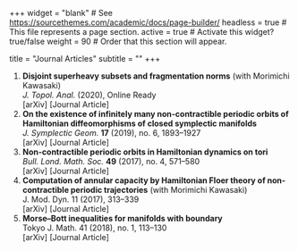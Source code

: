 +++
widget = "blank"  # See https://sourcethemes.com/academic/docs/page-builder/
headless = true  # This file represents a page section.
active = true  # Activate this widget? true/false
weight = 90  # Order that this section will appear.

title = "Journal Articles"
subtitle = ""
+++

1. **Disjoint superheavy subsets and fragmentation norms** (with Morimichi Kawasaki)<br>
	*J. Topol. Anal.* (2020), Online Ready<br>
	[arXiv] [Journal Article]
1. **On the existence of infinitely many non-contractible periodic orbits of Hamiltonian diffeomorphisms of closed symplectic manifolds**<br>
  *J. Symplectic Geom.* **17** (2019), no. 6, 1893–1927<br>
	[arXiv] [Journal Article]
1. **Non-contractible periodic orbits in Hamiltonian dynamics on tori**<br>
  *Bull. Lond. Math. Soc.* **49** (2017), no. 4, 571–580<br>
	[arXiv] [Journal Article]
1. **Computation of annular capacity by Hamiltonian Floer theory of non-contractible periodic trajectories** (with Morimichi Kawasaki)<br>
  J. Mod. Dyn. 11 (2017), 313–339<br>
	[arXiv] [Journal Article]
1. **Morse–Bott inequalities for manifolds with boundary**<br>
  Tokyo J. Math. 41 (2018), no. 1, 113–130<br>
 	[arXiv] [Journal Article]